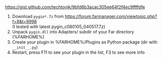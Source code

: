 https://gist.github.com/techtonik/9bfd6b3acac305ee64f2f4ec9ffffdfe

1. Download `pygin*.7z` from https://forum.farmanager.com/viewtopic.php?f=8&t=9998  
   (I tested with latest pygin_c080105_040517.7z)
2. Unpack `pygin.dll` into Adapters/ subdir of your Far directory (%FARHOME%)
3. Create your plugin in %FARHOME%/Plugins as Python package (dir with `__init__.py`)
4. Restart, press F11 to see your plugin in the list, F3 to see more info

```

```
